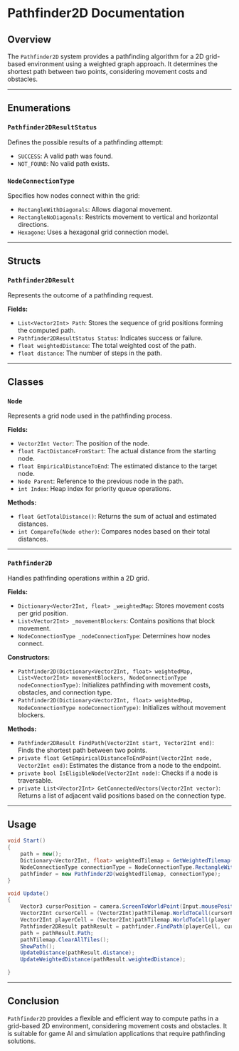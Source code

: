# Pathfinder2D Documentation

## Overview
The `Pathfinder2D` system provides a pathfinding algorithm for a 2D grid-based environment using a weighted graph approach. It determines the shortest path between two points, considering movement costs and obstacles.

---

## Enumerations
### `Pathfinder2DResultStatus`
Defines the possible results of a pathfinding attempt:
- `SUCCESS`: A valid path was found.
- `NOT_FOUND`: No valid path exists.

### `NodeConnectionType`
Specifies how nodes connect within the grid:
- `RectangleWithDiagonals`: Allows diagonal movement.
- `RectangleNoDiagonals`: Restricts movement to vertical and horizontal directions.
- `Hexagone`: Uses a hexagonal grid connection model.

---

## Structs
### `Pathfinder2DResult`
Represents the outcome of a pathfinding request.

**Fields:**
- `List<Vector2Int> Path`: Stores the sequence of grid positions forming the computed path.
- `Pathfinder2DResultStatus Status`: Indicates success or failure.
- `float weightedDistance`: The total weighted cost of the path.
- `float distance`: The number of steps in the path.

---

## Classes

### `Node`
Represents a grid node used in the pathfinding process.

**Fields:**
- `Vector2Int Vector`: The position of the node.
- `float FactDistanceFromStart`: The actual distance from the starting node.
- `float EmpiricalDistanceToEnd`: The estimated distance to the target node.
- `Node Parent`: Reference to the previous node in the path.
- `int Index`: Heap index for priority queue operations.

**Methods:**
- `float GetTotalDistance()`: Returns the sum of actual and estimated distances.
- `int CompareTo(Node other)`: Compares nodes based on their total distances.

---

### `Pathfinder2D`
Handles pathfinding operations within a 2D grid.

**Fields:**
- `Dictionary<Vector2Int, float> _weightedMap`: Stores movement costs per grid position.
- `List<Vector2Int> _movementBlockers`: Contains positions that block movement.
- `NodeConnectionType _nodeConnectionType`: Determines how nodes connect.

**Constructors:**
- `Pathfinder2D(Dictionary<Vector2Int, float> weightedMap, List<Vector2Int> movementBlockers, NodeConnectionType nodeConnectionType)`: Initializes pathfinding with movement costs, obstacles, and connection type.
- `Pathfinder2D(Dictionary<Vector2Int, float> weightedMap, NodeConnectionType nodeConnectionType)`: Initializes without movement blockers.

**Methods:**
- `Pathfinder2DResult FindPath(Vector2Int start, Vector2Int end)`: Finds the shortest path between two points.
- `private float GetEmpiricalDistanceToEndPoint(Vector2Int node, Vector2Int end)`: Estimates the distance from a node to the endpoint.
- `private bool IsEligibleNode(Vector2Int node)`: Checks if a node is traversable.
- `private List<Vector2Int> GetConnectedVectors(Vector2Int vector)`: Returns a list of adjacent valid positions based on the connection type.

---

## Usage
```csharp
void Start()
{
    path = new();
    Dictionary<Vector2Int, float> weightedTilemap = GetWeightedTilemap();
    NodeConnectionType connectionType = NodeConnectionType.RectangleWithDiagonals;
    pathfinder = new Pathfinder2D(weightedTilemap, connectionType);
}

void Update()
{
    Vector3 cursorPosition = camera.ScreenToWorldPoint(Input.mousePosition);
    Vector2Int cursorCell = (Vector2Int)pathTilemap.WorldToCell(cursorPosition);
    Vector2Int playerCell = (Vector2Int)pathTilemap.WorldToCell(player.gameObject.transform.position);
    Pathfinder2DResult pathResult = pathfinder.FindPath(playerCell, cursorCell);
    path = pathResult.Path;
    pathTilemap.ClearAllTiles();
    ShowPath();
    UpdateDistance(pathResult.distance);
    UpdateWeightedDistance(pathResult.weightedDistance);

}
```

---

## Conclusion
`Pathfinder2D` provides a flexible and efficient way to compute paths in a grid-based 2D environment, considering movement costs and obstacles. It is suitable for game AI and simulation applications that require pathfinding solutions.

